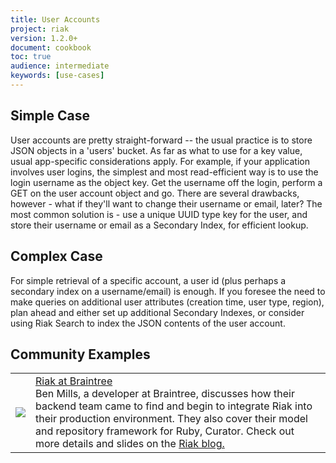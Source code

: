 ```yaml
---
title: User Accounts
project: riak
version: 1.2.0+
document: cookbook
toc: true
audience: intermediate
keywords: [use-cases]
---
```


## Simple Case

User accounts are pretty straight-forward -- the usual practice is to store JSON objects in a 'users' bucket. As far as what to use for a key value, usual app-specific considerations apply. For example, if your application involves user logins, the simplest and most read-efficient way is to use the login username as the object key. Get the username off the login, perform a GET on the user account object and go. There are several drawbacks, however - what if they'll want to change their username or email, later? The most common solution is - use a unique UUID type key for the user, and store their username or email as a Secondary Index, for efficient lookup.


## Complex Case

For simple retrieval of a specific account, a user id (plus perhaps a secondary index on a username/email) is enough. If you foresee the need to make queries on additional user attributes (creation time, user type, region), plan ahead and either set up additional Secondary Indexes, or consider using Riak Search to index the JSON contents of the user account.

## Community Examples

<table class="links">
  <tr>
    <td><a href="https://player.vimeo.com/video/47535803" target="_blank" title="Riak at Braintree"><img class="vid_img"src="http://b.vimeocdn.com/ts/329/711/329711886_640.jpg"/></a>
    </td>
    <td><a href="https://player.vimeo.com/video/47535803" target="_blank" title="Riak at Braintree">Riak at Braintree</a>
    <br>
    Ben Mills, a developer at Braintree, discusses how their backend team came to find and begin to integrate Riak into their production environment. They also cover their model and repository framework for Ruby, Curator. Check out more details and slides on the <a href="http://basho.com/blog/technical/2012/08/14/riak-at-braintree/" target="_blank">Riak blog.</a>
    </td>	    
  </tr>
</table>

